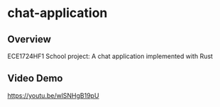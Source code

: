 # chat-application

## Overview
ECE1724HF1 School project: A chat application implemented with Rust

## Video Demo
https://youtu.be/wlSNHgB19pU
